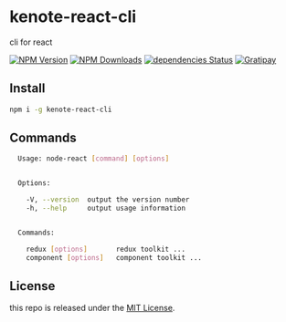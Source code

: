 # kenote-react-cli

cli for react

[![NPM Version][npm-image]][npm-url]
[![NPM Downloads][downloads-image]][downloads-url]
[![dependencies Status][dependencies-image]][dependencies-url]
[![Gratipay][licensed-image]][licensed-url]


[npm-image]: https://img.shields.io/npm/v/kenote-react-cli.svg
[npm-url]: https://www.npmjs.org/package/kenote-react-cli
[downloads-image]: https://img.shields.io/npm/dm/kenote-react-cli.svg
[downloads-url]: https://npmjs.org/package/kenote-react-cli
[dependencies-image]: https://david-dm.org/thondery/kenote-react-cli/status.svg
[dependencies-url]: https://david-dm.org/thondery/kenote-react-cli
[licensed-image]: https://img.shields.io/badge/license-MIT-blue.svg
[licensed-url]: https://github.com/thondery/kenote-react-cli/blob/master/LICENSE

## Install

```bash
npm i -g kenote-react-cli
```

## Commands

```bash
  Usage: node-react [command] [options]


  Options:

    -V, --version  output the version number
    -h, --help     output usage information


  Commands:

    redux [options]       redux toolkit ...
    component [options]   component toolkit ...
```

## License

this repo is released under the [MIT License](https://github.com/thondery/kenote-react-cli/blob/master/LICENSE).